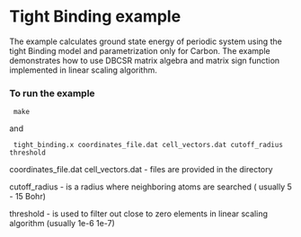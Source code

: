 # Tight Binding example 

The example calculates ground state energy of periodic system using the tight Binding model and parametrization only for Carbon.
The example demonstrates how to use DBCSR matrix algebra and matrix sign function implemented in linear scaling algorithm.

### To run the example

```
 make
```
and
```
 tight_binding.x coordinates_file.dat cell_vectors.dat cutoff_radius threshold
```

coordinates_file.dat cell_vectors.dat -  files are provided in the directory

cutoff_radius - is a radius where neighboring atoms are searched ( usually 5 - 15 Bohr)

threshold - is used to filter out close to zero elements in linear scaling algorithm (usually 1e-6 1e-7)
